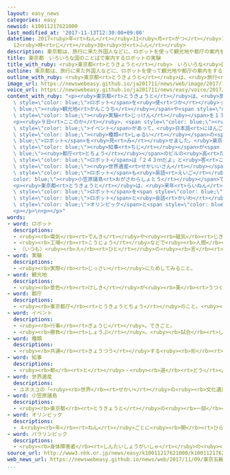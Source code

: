 ```yaml
---
layout: easy_news
categories: easy
newsid: k10011217621000
last_modified_at: '2017-11-13T12:30:00+09:00'
datetime: 2017<ruby>年<rt>ねん</rt></ruby>11<ruby>月<rt>がつ</rt></ruby>13<ruby>日<rt>にち</rt></ruby>
  12<ruby>時<rt>じ</rt></ruby>30<ruby>分<rt>ふん</rt></ruby>
description: 東京都は、旅行に来た外国人などに、ロボットを使って観光地や都庁の案内をする実験を１３日から始めます。
title: 東京都　いろいろな国のことばで案内するロボットの実験
title_with_ruby: <ruby>東京都<rt>とうきょうと</rt></ruby>　いろいろな<ruby>国<rt>くに</rt></ruby>のことばで<ruby>案内<rt>あんない</rt></ruby>するロボットの<ruby>実験<rt>じっけん</rt></ruby>
outline: 東京都は、旅行に来た外国人などに、ロボットを使って観光地や都庁の案内をする実験を１３日から始めます。
outline_with_ruby: <ruby>東京都<rt>とうきょうと</rt></ruby>は、<ruby>旅行<rt>りょこう</rt></ruby>に<ruby>来<rt>き</rt></ruby>た<ruby>外国人<rt>がいこくじん</rt></ruby>などに、ロボットを<ruby>使<rt>つか</rt></ruby>って<ruby>観光地<rt>かんこうち</rt></ruby>や<ruby>都庁<rt>とちょう</rt></ruby>の<ruby>案内<rt>あんない</rt></ruby>をする<ruby>実験<rt>じっけん</rt></ruby>を１３<ruby>日<rt>にち</rt></ruby>から<ruby>始<rt>はじ</rt></ruby>めます。
image_url: https://newswebeasy.github.io/ja201711/news/web/image/2017/11/09/K10011217621_1711091836_1711091837_01_02.jpg
voice_url: https://newswebeasy.github.io/ja201711/news/easy/voice/2017/11/13/k10011217621000.mp3
content_with_ruby: "<p><ruby>東京都<rt>とうきょうと</rt></ruby>は、<ruby>旅行<rt>りょこう</rt></ruby>に<ruby>来<rt>き</rt></ruby>た<ruby>外国人<rt>がいこくじん</rt></ruby>などに、<span\
  \ style=\"color: blue;\">ロボット</span>を<ruby>使<rt>つか</rt></ruby>って<span style=\"color:\
  \ blue;\"><ruby>観光地<rt>かんこうち</rt></ruby></span>や<span style=\"color: blue;\"><ruby>都庁<rt>とちょう</rt></ruby></span>の<ruby>案内<rt>あんない</rt></ruby>をする<span\
  \ style=\"color: blue;\"><ruby>実験<rt>じっけん</rt></ruby></span>を１３<ruby>日<rt>にち</rt></ruby>から<ruby>始<rt>はじ</rt></ruby>めます。</p>\n\
  <p><ruby>９日<rt>ここのか</rt></ruby>、<span style=\"color: blue;\"><ruby>都庁<rt>とちょう</rt></ruby></span>で<span\
  \ style=\"color: blue;\">イベント</span>があって、<ruby>日本語<rt>にほんご</rt></ruby>や<ruby>英語<rt>えいご</rt></ruby>、<ruby>中国語<rt>ちゅうごくご</rt></ruby>、<ruby>韓国語<rt>かんこくご</rt></ruby>などがわかる５<span\
  \ style=\"color: blue;\"><ruby>種類<rt>しゅるい</rt></ruby></span>の<span style=\"color:\
  \ blue;\">ロボット</span>を<ruby>見<rt>み</rt></ruby>せました。<ruby>東京都<rt>とうきょうと</rt></ruby>の<ruby>小池<rt>こいけ</rt></ruby><span\
  \ style=\"color: blue;\"><ruby>知事<rt>ちじ</rt></ruby></span>が<span style=\"color:\
  \ blue;\"><ruby>都庁<rt>とちょう</rt></ruby></span>のビルの<ruby>高<rt>たか</rt></ruby>さを<ruby>聞<rt>き</rt></ruby>くと、<span\
  \ style=\"color: blue;\">ロボット</span>は「２４３ｍだよ」と<ruby>答<rt>こた</rt></ruby>えました。<ruby>英語<rt>えいご</rt></ruby>で<ruby>東京都<rt>とうきょうと</rt></ruby>の<span\
  \ style=\"color: blue;\"><ruby>世界遺産<rt>せかいいさん</rt></ruby></span>について<ruby>聞<rt>き</rt></ruby>くと、<span\
  \ style=\"color: blue;\">ロボット</span>も<ruby>英語<rt>えいご</rt></ruby>で「<span style=\"\
  color: blue;\"><ruby>小笠原諸島<rt>おがさわらしょとう</rt></ruby></span>です」と<ruby>答<rt>こた</rt></ruby>えました。<ruby>見<rt>み</rt></ruby>ていた<ruby>人<rt>ひと</rt></ruby>たちも<ruby>楽<rt>たの</rt></ruby>しそうでした。</p>\n\
  <p><ruby>東京都<rt>とうきょうと</rt></ruby>は、<ruby>来年<rt>らいねん</rt></ruby>２<ruby>月<rt>がつ</rt></ruby>の<ruby>終<rt>お</rt></ruby>わりごろまでこの<span\
  \ style=\"color: blue;\">ロボット</span>を<span style=\"color: blue;\"><ruby>都庁<rt>とちょう</rt></ruby></span>の２つの<ruby>場所<rt>ばしょ</rt></ruby>に<ruby>置<rt>お</rt></ruby>いて、<ruby>来<rt>き</rt></ruby>た<ruby>人<rt>ひと</rt></ruby>に<span\
  \ style=\"color: blue;\">ロボット</span>と<ruby>会話<rt>かいわ</rt></ruby>をしてもらいます。そして、２０２０<ruby>年<rt>ねん</rt></ruby>の<span\
  \ style=\"color: blue;\">オリンピック</span>と<span style=\"color: blue;\">パラリンピック</span>で<ruby>使<rt>つか</rt></ruby>うことができるようにしたいと<ruby>考<rt>かんが</rt></ruby>えています。</p>\n\
  <p></p>\n<p></p>"
words:
- word: ロボット
  descriptions:
  - <ruby><rb>電気</rb><rt>でんき</rt></ruby>や<ruby><rb>磁気</rb><rt>じき</rt></ruby>の<ruby><rb>力</rb><rt>ちから</rt></ruby>で<ruby><rb>動</rb><rt>うご</rt></ruby>く<ruby><rb>人形</rb><rt>にんぎょう</rt></ruby>。<ruby><rb>人造</rb><rt>じんぞう</rt></ruby><ruby><rb>人間</rb><rt>にんげん</rt></ruby>。
  - <ruby><rb>工場</rb><rt>こうじょう</rt></ruby>などで<ruby><rb>人間</rb><rt>にんげん</rt></ruby>に<ruby><rb>代</rb><rt>か</rt></ruby>わって、<ruby><rb>作業</rb><rt>さぎょう</rt></ruby>する<ruby><rb>機械</rb><rt>きかい</rt></ruby>。
  - （いつも）<ruby><rb>人</rb><rt>ひと</rt></ruby>の<ruby><rb>言</rb><rt>い</rt></ruby>いなりになって<ruby><rb>動</rb><rt>うご</rt></ruby>く<ruby><rb>人</rb><rt>ひと</rt></ruby>。
- word: 実験
  descriptions:
  - <ruby><rb>実際</rb><rt>じっさい</rt></ruby>にためしてみること。
- word: 観光地
  descriptions:
  - <ruby><rb>景色</rb><rt>けしき</rt></ruby>が<ruby><rb>美</rb><rt>うつく</rt></ruby>しかったり、<ruby><rb>名所</rb><rt>めいしょ</rt></ruby>があったりして、<ruby><rb>多</rb><rt>おお</rt></ruby>くの<ruby><rb>人々</rb><rt>ひとびと</rt></ruby>が<ruby><rb>見物</rb><rt>けんぶつ</rt></ruby>に<ruby><rb>集</rb><rt>あつ</rt></ruby>まる<ruby><rb>所</rb><rt>ところ</rt></ruby>。
- word: 都庁
  descriptions:
  - <ruby><rb>東京都庁</rb><rt>とうきょうとちょう</rt></ruby>のこと。<ruby><rb>都民</rb><rt>とみん</rt></ruby>のために、いろいろな<ruby><rb>仕事</rb><rt>しごと</rt></ruby>をする<ruby><rb>役所</rb><rt>やくしょ</rt></ruby>。
- word: イベント
  descriptions:
  - <ruby><rb>行事</rb><rt>ぎょうじ</rt></ruby>。できごと。
  - <ruby><rb>勝負</rb><rt>しょうぶ</rt></ruby>。<ruby><rb>試合</rb><rt>しあい</rt></ruby>。
- word: 種類
  descriptions:
  - <ruby><rb>共通</rb><rt>きょうつう</rt></ruby>する<ruby><rb>形</rb><rt>かたち</rt></ruby>や<ruby><rb>性質</rb><rt>せいしつ</rt></ruby>によって<ruby><rb>分</rb><rt>わ</rt></ruby>けたもの。
- word: 知事
  descriptions:
  - <ruby><rb>都</rb><rt>と</rt></ruby>・<ruby><rb>道</rb><rt>どう</rt></ruby>・<ruby><rb>府</rb><rt>ふ</rt></ruby>・<ruby><rb>県</rb><rt>けん</rt></ruby>などの<ruby><rb>政治</rb><rt>せいじ</rt></ruby>をとる、いちばん<ruby><rb>上</rb><rt>うえ</rt></ruby>の<ruby><rb>役目</rb><rt>やくめ</rt></ruby>。また、その<ruby><rb>人</rb><rt>ひと</rt></ruby>。
- word: 世界遺産
  descriptions:
  - ユネスコの「<ruby><rb>世界</rb><rt>せかい</rt></ruby>の<ruby><rb>文化遺産</rb><rt>ぶんかいさん</rt></ruby><ruby><rb>及</rb><rt>およ</rt></ruby>び<ruby><rb>自然遺産</rb><rt>しぜんいさん</rt></ruby>の<ruby><rb>保護</rb><rt>ほご</rt></ruby>に<ruby><rb>関</rb><rt>かん</rt></ruby>する<ruby><rb>条約</rb><rt>じょうやく</rt></ruby>」（「<ruby><rb>世界遺産保護条約</rb><rt>せかいいさんほごじょうやく</rt></ruby>」）にもとづいて<ruby><rb>決</rb><rt>き</rt></ruby>められた、<ruby><rb>世界的</rb><rt>せかいてき</rt></ruby>に<ruby><rb>残</rb><rt>のこ</rt></ruby>す<ruby><rb>価値</rb><rt>かち</rt></ruby>があると<ruby><rb>認</rb><rt>みと</rt></ruby>められた<ruby><rb>文化</rb><rt>ぶんか</rt></ruby>や<ruby><rb>自然</rb><rt>しぜん</rt></ruby>。<ruby><rb>日本</rb><rt>にっぽん</rt></ruby>では、<ruby><rb>文化遺産</rb><rt>ぶんかいさん</rt></ruby>として<ruby><rb>姫路城</rb><rt>ひめじじょう</rt></ruby>や<ruby><rb>法隆寺</rb><rt>ほうりゅうじ</rt></ruby>・<ruby><rb>沖縄</rb><rt>おきなわ</rt></ruby>の<ruby><rb>首里城</rb><rt>しゅりじょう</rt></ruby>など、<ruby><rb>自然遺産</rb><rt>しぜんいさん</rt></ruby>として<ruby><rb>屋久島</rb><rt>やくしま</rt></ruby>や<ruby><rb>白神山地</rb><rt>しらかみさんち</rt></ruby>などが<ruby><rb>指定</rb><rt>してい</rt></ruby>されている。
- word: 小笠原諸島
  descriptions:
  - <ruby><rb>東京都</rb><rt>とうきょうと</rt></ruby>の<ruby><rb>一部</rb><rt>いちぶ</rt></ruby>で、<ruby><rb>都心</rb><rt>としん</rt></ruby>から<ruby><rb>南</rb><rt>みなみ</rt></ruby>へ<ruby><rb>約</rb><rt>やく</rt></ruby>１２００キロメートルの<ruby><rb>太平洋</rb><rt>たいへいよう</rt></ruby>にある<ruby><rb>島々</rb><rt>しまじま</rt></ruby>。おもな<ruby><rb>島</rb><rt>しま</rt></ruby>は<ruby><rb>父島</rb><rt>ちちじま</rt></ruby>と<ruby><rb>母島</rb><rt>ははじま</rt></ruby>である。
- word: オリンピック
  descriptions:
  - ４<ruby><rb>年</rb><rt>ねん</rt></ruby>ごとに<ruby><rb>開</rb><rt>ひら</rt></ruby>かれ、<ruby><rb>世界</rb><rt>せかい</rt></ruby>じゅうの<ruby><rb>国々</rb><rt>くにぐに</rt></ruby>から<ruby><rb>選手</rb><rt>せんしゅ</rt></ruby>が<ruby><rb>参加</rb><rt>さんか</rt></ruby>する<ruby><rb>競技大会</rb><rt>きょうぎたいかい</rt></ruby>。<ruby><rb>古代</rb><rt>こだい</rt></ruby>ギリシャのオリンピアで<ruby><rb>開</rb><rt>ひら</rt></ruby>かれた<ruby><rb>古代</rb><rt>こだい</rt></ruby>オリンピックにならって、フランスのクーベルタンの<ruby><rb>力</rb><rt>ちから</rt></ruby>で、１８９６<ruby><rb>年</rb><rt>ねん</rt></ruby>にギリシャのアテネで<ruby><rb>開</rb><rt>ひら</rt></ruby>かれたのが、<ruby><rb>近代</rb><rt>きんだい</rt></ruby>オリンピックの<ruby><rb>始</rb><rt>はじ</rt></ruby>まり。<ruby><rb>五輪</rb><rt>ごりん</rt></ruby>。
- word: パラリンピック
  descriptions:
  - <ruby><rb>身体障害者</rb><rt>しんたいしょうがいしゃ</rt></ruby>の<ruby><rb>国際</rb><rt>こくさい</rt></ruby>スポーツ<ruby><rb>大会</rb><rt>たいかい</rt></ruby>。４<ruby><rb>年</rb><rt>ねん</rt></ruby>に<ruby><rb>一度</rb><rt>いちど</rt></ruby>、オリンピック<ruby><rb>開催地</rb><rt>かいさいち</rt></ruby>で<ruby><rb>行</rb><rt>おこな</rt></ruby>われる。
source_url: http://www3.nhk.or.jp/news/easy/k10011217621000/k10011217621000.html
web_news_url: https://newswebeasy.github.io/news/web/2017/11/09/東京五輪に向け-多言語案内ロボットお披露目-都庁
...
```

